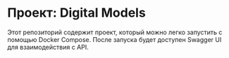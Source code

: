 # Проект: Digital Models

Этот репозиторий содержит проект, который можно легко запустить с помощью Docker Compose. После запуска будет доступен Swagger UI для взаимодействия с API.
